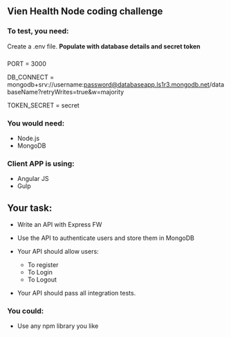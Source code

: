 ## Vien Health Node coding challenge

### To test, you need:
Create a .env file. <b>Populate with database details and secret token</b>
###
PORT = 3000

DB_CONNECT = mongodb+srv://username:password@databaseapp.ls1r3.mongodb.net/databaseName?retryWrites=true&w=majority

TOKEN_SECRET = secret

### You would need:
* Node.js
* MongoDB

### Client APP is using:
* Angular JS
* Gulp

## Your task:
* Write an API with Express FW
* Use the API to authenticate users and store them in MongoDB

* Your API should allow users:
   * To register
   * To Login
   * To Logout

* Your API should pass all integration tests.

### You could:
* Use any npm library you like
